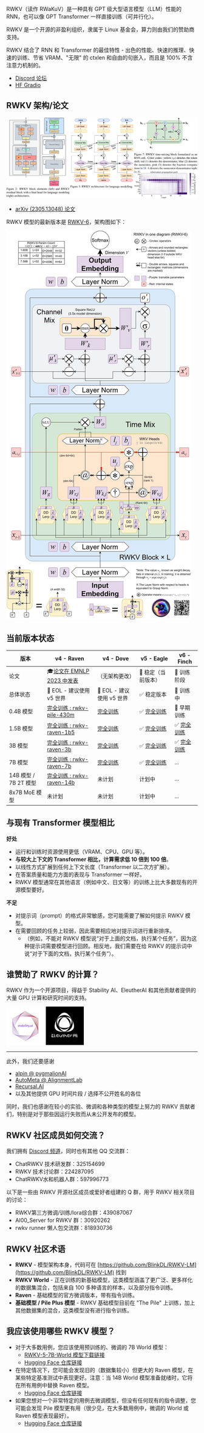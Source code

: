 
RWKV（读作 RWaKuV）是一种具有 GPT 级大型语言模型（LLM）性能的 RNN，也可以像 GPT Transformer 一样直接训练（可并行化）。

RWKV 是一个开源的非盈利组织，隶属于 Linux 基金会，算力则由我们的赞助商支持。

RWKV 结合了 RNN 和 Transformer 的最佳特性 - 出色的性能、快速的推理、快速的训练、节省 VRAM、"无限" 的 ctxlen 和自由的句嵌入，而且是 100% 不含注意力机制的。

- [Discord 论坛](https://discord.gg/bDSBUMeFpc)
- [HF Gradio](https://huggingface.co/spaces/BlinkDL/RWKV-Gradio-2)

## RWKV 架构/论文

[![RWKV 论文封面](./img/RWKV-paper.png ':size=700')](https://arxiv.org/abs/2305.13048)

- [arXiv (2305.13048) 论文](https://arxiv.org/abs/2305.13048)

RWKV 模型的最新版本是 [RWKV-6](https://huggingface.co/BlinkDL/rwkv-6-world)，架构图如下：

![image](./_media/rwkv-x060.jpg ':size=600')

## 当前版本状态

| 版本 | v4 - Raven | v4 - Dove | v5 - Eagle | v6 - Finch |
|---|---|---|---|---|
| 论文 | 🎓[论文在 EMNLP 2023 中发表](https://arxiv.org/abs/2305.13048) | （无架构更改） | 🔧 稳定（当前版本） | 🧪 训练阶段 |
| 总体状态 | 🌚 EOL - 建议使用 v5 世界 | 🌚 EOL - 建议使用 v5 世界 | ✅ 稳定版本 | 🧪 训练中 |
| 0.4B 模型 | [完全训练 : rwkv-pile-430m](https://huggingface.co/RWKV/rwkv-4-430m-pile) | [完全训练](https://huggingface.co/RWKV/rwkv-4-world-430m) | ✅ [完全训练](https://huggingface.co/BlinkDL/rwkv-5-world/blob/main/RWKV-5-World-0.4B-v2-20231113-ctx4096.pth) | 🧪 早期训练 |
| 1.5B 模型 | [完全训练 : rwkv-raven-1b5](https://huggingface.co/RWKV/rwkv-raven-1b5) | [完全训练](https://huggingface.co/RWKV/rwkv-4-world-1b5) | ✅ [完全训练](https://huggingface.co/BlinkDL/rwkv-5-world/blob/main/RWKV-5-World-1B5-v2-20231025-ctx4096.pth) | ✅ [完全训练](https://huggingface.co/BlinkDL/rwkv-6-world/blob/main/RWKV-x060-World-1B6-v2-20240208-ctx4096.pth) |
| 3B 模型 | [完全训练 : rwkv-raven-3b](https://huggingface.co/RWKV/rwkv-raven-3b) | [完全训练](https://huggingface.co/RWKV/rwkv-4-world-3b) | ✅  [完全训练](https://huggingface.co/BlinkDL/rwkv-5-world/blob/main/RWKV-5-World-3B-v2-20231118-ctx16k.pth) | ✅ [完全训练](https://huggingface.co/BlinkDL/rwkv-6-world/blob/main/RWKV-x060-World-3B-v2-20240228-ctx4096.pth)  |
| 7B 模型 | [完全训练 : rwkv-raven-7b](https://huggingface.co/RWKV/rwkv-raven-7b) | [完全训练](https://huggingface.co/RWKV/rwkv-4-world-7b) | ✅  [完全训练](https://huggingface.co/RWKV/v5-Eagle-7B/blob/main/RWKV-v5-Eagle-World-7B-v2-20240128-ctx4096.pth) | ... |
| 14B 模型 / 7B 2T 模型 | [完全训练 : rwkv-raven-14b](https://huggingface.co/RWKV/rwkv-raven-14b) | 未计划 | 计划中 | ... |
| 8x7B MoE 模型 | 未计划 | 未计划 | 计划中 | ... |

## 与现有 Transformer 模型相比

**好处**

+ 运行和训练时资源使用更低（VRAM、CPU、GPU 等）。
+ **与较大上下文的 Transformer 相比，计算需求低 10 倍到 100 倍**。
+ 以线性方式扩展到任何上下文长度（Transformer 以二次方扩展）。
+ 在答案质量和能力方面的表现与 Transformer 一样好。
+ RWKV 模型通常在其他语言（例如中文、日文等）的训练上比大多数现有的开源模型要好。

**不足**

+ 对提示词（prompt）的格式非常敏感，您可能需要了解如何提示 RWKV 模型。
+ 在需要回顾的任务上较弱，因此需要相应地对提示词进行重新排序。
    + （例如，不能对 RWKV 模型说“对于上面的文档，执行某个任务”，因为这种提示词需要模型进行回顾。相反地，我们需要在给 RWKV 的提示词中说“对于下面的文档，执行某个任务”）。

## 谁赞助了 RWKV 的计算？

RWKV 作为一个开源项目，得益于 Stability AI、EleutherAI 和其他贡献者提供的大量 GPU 计算和研究时间的支持。

<div class="sponsor_logos">
    <a href="https://stability.ai/" target="_blank"><img src="./img/sponsor/Stability-AI.jpg" width="100px"/></a>
    <a href="https://www.eleuther.ai/" target="_blank"><img src="./img/sponsor/EleutherAI_logo.svg.png" width="100px"/></a>
</div>

---

此外，我们还要感谢
- [alpin @ pygmalionAI](https://pygmalion.chat/)
- [AutoMeta @ AlignmentLab](https://twitter.com/alignment_lab)
- [Recursal.AI](https://recursal.ai)
- 以及其他提供 GPU 时间片段 / 选择不公开姓名的各位

同时，我们也感谢在较小的实验、微调和各种类型的模型上努力的 RWKV 贡献者们，特别是对于那些因运行失败而从未公开发布的模型。

## RWKV 社区成员如何交流？

我们拥有 [Discord 频道](https://discord.gg/bDSBUMeFpc)，同时也有其他 QQ 交流群：

- ChatRWKV 技术研发群：325154699
- RWKV 技术讨论群：224287095
- ChatRWKV水和机器人群：597996773
  
以下是一些由 RWKV 开源社区成员或爱好者组建的 Q 群，用于 RWKV 相关项目的讨论：

- RWKV第三方微调/训练/lora综合群：439087067
- AI00_Server for RWKV 群：30920262
- rwkv runner 懒人包交流群：818930736


## RWKV 社区术语

- **RWKV** - 模型架构本身，代码可在 [https://github.com/BlinkDL/RWKV-LM](https://github.com/BlinkDL/RWKV-LM) 找到
- **RWKV World** - 正在训练的新基础模型，这类模型涵盖了更广泛、更多样化的数据集混合，包括来自 100 多种语言的样本，以及部分指令训练。
- **Raven** - 基础模型的官方微调版本，带有指令训练。
- **基础模型 / Pile Plus 模型** - RWKV 基础模型目前在 "The Pile" 上训练，加上其他数据集的混合，这类模型没有进行指令训练。

## 我应该使用哪些 RWKV 模型？

- 对于大多数用例，您应该使用预训练的、微调的 7B World 模型：
    - [RWKV-5-7B-World 模型下载链接](https://huggingface.co/BlinkDL/rwkv-5-world/blob/main/RWKV-5-World-7B-v2-20240128-ctx4096.pth) 
    - [Hugging Face 仓库链接](https://huggingface.co/BlinkDL/rwkv-5-world)
- 在特定情况下，您可能会发现旧的（数据集较小）但更大的 Raven 模型，在某些特定基准测试中表现更好。注意：当 14B World 模型准备就绪时，它将在所有用例中替换 Raven 模型。
    - [Hugging Face 仓库链接](https://huggingface.co/BlinkDL/rwkv-4-raven)
- 如果您想对一个非常特定的用例去微调模型，但没有任何现有的指令调整，您可能会发现 Pile 模型更有用（很少见，在大多数用例中，微调的 World 或 Raven 模型表现最好）。
    - [Hugging Face 仓库链接](https://huggingface.co/BlinkDL/rwkv-4-pile-14b)